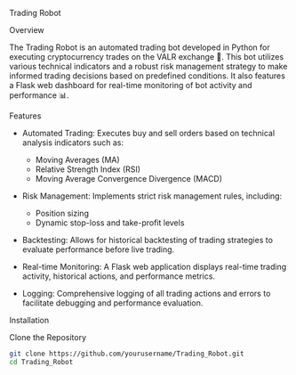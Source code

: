  Trading Robot

 Overview

The Trading Robot is an automated trading bot developed in Python for executing cryptocurrency trades on the VALR exchange 🚀. This bot utilizes various technical indicators and a robust risk management strategy to make informed trading decisions based on predefined conditions. It also features a Flask web dashboard for real-time monitoring of bot activity and performance 📊.

 Features

- Automated Trading: Executes buy and sell orders based on technical analysis indicators such as:
  - Moving Averages (MA)
  - Relative Strength Index (RSI)
  - Moving Average Convergence Divergence (MACD)

- Risk Management: Implements strict risk management rules, including:
  - Position sizing
  - Dynamic stop-loss and take-profit levels

- Backtesting: Allows for historical backtesting of trading strategies to evaluate performance before live trading.

- Real-time Monitoring: A Flask web application displays real-time trading activity, historical actions, and performance metrics.

- Logging: Comprehensive logging of all trading actions and errors to facilitate debugging and performance evaluation.

 Installation

 Clone the Repository

```bash
git clone https://github.com/yourusername/Trading_Robot.git
cd Trading_Robot
